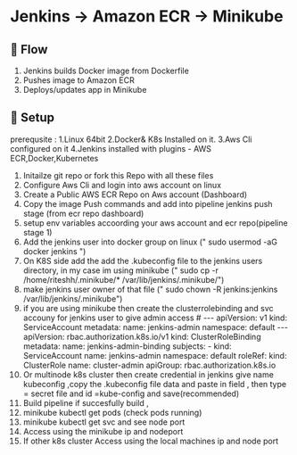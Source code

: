 # Jenkins → Amazon ECR → Minikube

## 🚀 Flow
1. Jenkins builds Docker image from Dockerfile
2. Pushes image to Amazon ECR
3. Deploys/updates app in Minikube

## 🔧 Setup
prerequsite : 1.Linux 64bit
              2.Docker& K8s Installed on it.
              3.Aws Cli configured on it
              4.Jenkins installed with plugins - AWS ECR,Docker,Kubernetes

1. Initailze git repo or fork this Repo with all these files
2. Configure Aws Cli and login into aws account on linux
3. Create a Public AWS ECR Repo on Aws account (Dashboard)
4. Copy the image Push commands and add into pipeline jenkins push stage (from ecr repo dashboard)
5. setup env variables accoording your aws account and ecr repo(pipeline stage 1)
6. Add the jenkins user into docker group on linux (" sudo usermod -aG docker jenkins ")
7. On K8S side add the add the .kubeconfig file to the jenkins users directory, in my case im using minikube (" sudo cp -r /home/riteshh/.minikube/* /var/lib/jenkins/.minikube/") 
8. make jenkins user owner of that file (" sudo chown -R jenkins:jenkins /var/lib/jenkins/.minikube")
9. if you are using minikube then create the clusterrolebinding and svc accouny for jenkins user to give admin access
                               #  ---
                                  apiVersion: v1
                                  kind: ServiceAccount
                                  metadata:
                                    name: jenkins-admin
                                    namespace: default
                                  ---
                                  apiVersion: rbac.authorization.k8s.io/v1
                                  kind: ClusterRoleBinding
                                  metadata:
                                    name: jenkins-admin-binding
                                  subjects:
                                  - kind: ServiceAccount
                                    name: jenkins-admin
                                    namespace: default
                                  roleRef:
                                    kind: ClusterRole
                                    name: cluster-admin
                                    apiGroup: rbac.authorization.k8s.io
10. Or multinode k8s cluster then create credential in jenkins give name kubeconfig ,copy the .kubeconfig file data and paste in field , then type = secret file and id =kube-config and save(recommended)
11. Build pipeline if succesfully build ,
12. minikube kubectl get pods (check pods running)
13. minikube kubectl get svc and see node port
14. Access using the minikube ip and nodeport
15. If other k8s cluster Access using the local machines ip and node port

